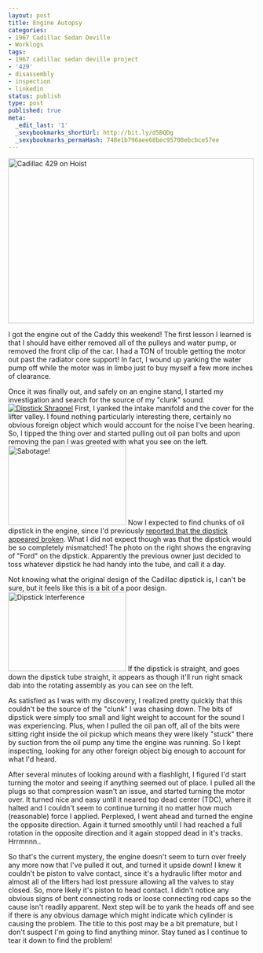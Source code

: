 ```yaml
---
layout: post
title: Engine Autopsy
categories:
- 1967 Cadillac Sedan Deville
- Worklogs
tags:
- 1967 cadillac sedan deville project
- '429'
- disassembly
- inspection
- linkedin
status: publish
type: post
published: true
meta:
  _edit_last: '1'
  _sexybookmarks_shortUrl: http://bit.ly/d5BQDg
  _sexybookmarks_permaHash: 748e1b796aee68bec95708ebcbce57ee
---
```

<a href="http://www.flickr.com/photos/rgeyer/4323196620/" title="Engine Removal by qwikrex, on Flickr"><img src="http://farm5.static.flickr.com/4034/4323196620_ce4b21e310.jpg" width="500" height="335" alt="Cadillac 429 on Hoist" class="aligncenter" /></a>

<p>I got the engine out of the Caddy this weekend!  The first lesson I learned is that I should have either removed all of the pulleys and water pump, or removed the front clip of the car.  I had a TON of trouble getting the motor out past the radiator core support!  In fact, I wound up yanking the water pump off while the motor was in limbo just to buy myself a few more inches of clearance.</p>

<p>Once it was finally out, and safely on an engine stand, I started my investigation and search for the source of my "clunk" sound.<a href="http://www.flickr.com/photos/rgeyer/4323193542/" title="Dipstick Shrapnel"><img src="http://farm3.static.flickr.com/2545/4323193542_7bb11526c5_m.jpg" alt="Dipstick Shrapnel" class="alignleft"/></a> First, I yanked the intake manifold and the cover for the lifter valley.  I found nothing particularly interesting there, certainly no obvious foreign object which would account for the noise I've been hearing.  So, I tipped the thing over and started pulling out oil pan bolts and upon removing the pan I was greeted with what you see on the left.<a href="http://www.flickr.com/photos/rgeyer/4322455459/" title="Sabotage! by qwikrex, on Flickr"><img src="http://farm3.static.flickr.com/2716/4322455459_c40cc405ce_m.jpg" width="240" height="161" alt="Sabotage!" class="alignright"/></a>  Now I expected to find chunks of oil dipstick in the engine, since I'd previously <a href="http://www.nslms.com/2010/01/24/no-more-guesswork/">reported that the dipstick appeared broken</a>.  What I did not expect though was that the dipstick would be so completely mismatched!  The photo on the right shows the engraving of "Ford" on the dipstick.  Apparently the previous owner just decided to toss whatever dipstick he had handy into the tube, and call it a day.</p>

<p>Not knowing what the original design of the Cadillac dipstick is, I can't be sure, but it feels like this is a bit of a poor design.<a href="http://www.flickr.com/photos/rgeyer/4323182094/" title="Dipstick Interference by qwikrex, on Flickr"><img src="http://farm3.static.flickr.com/2688/4323182094_5c5a2992c2_m.jpg" width="240" height="161" alt="Dipstick Interference" class="alignleft" /></a>  If the dipstick is straight, and goes down the dipstick tube straight, it appears as though it'll run right smack dab into the rotating assembly as you can see on the left.</p>

<p>As satisfied as I was with my discovery, I realized pretty quickly that this couldn't be the source of the "clunk" I was chasing down.  The bits of dipstick were simply too small and light weight to account for the sound I was experiencing.  Plus, when I pulled the oil pan off, all of the bits were sitting right inside the oil pickup which means they were likely "stuck" there by suction from the oil pump any time the engine was running.  So I kept inspecting, looking for any other foreign object big enough to account for what I'd heard.</p>

<p>After several minutes of looking around with a flashlight, I figured I'd start turning the motor and seeing if anything seemed out of place.  I pulled all the plugs so that compression wasn't an issue, and started turning the motor over.  It turned nice and easy until it neared top dead center (TDC), where it halted and I couldn't seem to continue turning it no matter how much (reasonable) force I applied.  Perplexed, I went ahead and turned the engine the opposite direction.  Again it turned smoothly until I had reached a full rotation in the opposite direction and it again stopped dead in it's tracks.  Hrrmnnn..</p>

<p>So that's the current mystery, the engine doesn't seem to turn over freely any more now that I've pulled it out, and turned it upside down!  I knew it couldn't be piston to valve contact, since it's a hydraulic lifter motor and almost all of the lifters had lost pressure allowing all the valves to stay closed.  So, more likely it's piston to head contact.  I didn't notice any obvious signs of bent connecting rods or loose connecting rod caps so the cause isn't readily apparent.  Next step will be to yank the heads off and see if there is any obvious damage which might indicate which cylinder is causing the problem.  The title to this post may be a bit premature, but I don't suspect I'm going to find anything minor.  Stay tuned as I continue to tear it down to find the problem!</p>
